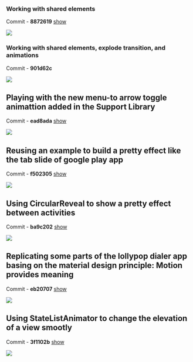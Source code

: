 ### Working with shared elements

Commit - **8872619** [show](https://github.com/saulmm/Android-Material-Examples/commit/8872619ba751d99044a8426a35e6d2416d3af286)

![](https://lh4.googleusercontent.com/-dmDFoF7c5UY/VD77NsFK8kI/AAAAAAAAuLM/MtSqP8JoQco/w282-h499-no/2014-10-16%2B00_51_34.gif)

### Working with shared elements, explode transition, and animations

Commit - **901d62c**

![](https://lh6.googleusercontent.com/-ecoWQejLmFE/VEBoRo3Qs_I/AAAAAAAAuTU/YZ7855GmOfw/w276-h498-no/appear.gif)

## Playing with the new menu-to arrow toggle animattion added in the Support Library

Commit - **ead8ada** [show](https://github.com/saulmm/Android-Material-Examples/commit/ead8adaafb482bd29a9ef86568a08afebeffd043)

![](https://0b53cc8370cd7638a6bca2ead36937afe31044d3.googledrive.com/host/0B62SZ3WRM2R2aVA4TDVRV04walU/gif-arrow.gif)

## Reusing an example to build a pretty effect like the tab slide of google play app

Commit - **f502305** [show](https://github.com/saulmm/Android-Material-Examples/commit/f5023057d1e088cc69849c9c7f60d32279604214)

![](https://lh5.googleusercontent.com/-N-0aREntDdM/VEvP4I5kxrI/AAAAAAAAvQA/3CRH8pH5Vq4/s1006-no/sliding.gif)

## Using CircularReveal to show a pretty effect between activities

Commit - **ba9c202** [show](https://github.com/saulmm/Android-Material-Examples/commit/ba9c2026bbe5fc57d6166389f60030176d065623)

![](https://lh3.googleusercontent.com/-eQoRYLME7-0/VFEZ9qNaR7I/AAAAAAAAvqg/xk6U4UT_FUY/w420-h747-no/reveal.gif)

## Replicating some parts of the lollypop dialer app basing on the material design principle: Motion provides meaning

Commit - **eb20707** [show](https://github.com/saulmm/Android-Material-Examples/commit/eb20707d8db3aef321ae30cb80faada5e3cd7b4d)

![](https://lh6.googleusercontent.com/-t40vK2mcvkI/VF4-e7AzhBI/AAAAAAAAwnQ/lyzfRIj9heo/w800-h1422-no/dialer.gif)


## Using StateListAnimator to change the elevation of a view smootly

Commit - **3f1102b** [show](https://github.com/saulmm/Android-Material-Examples/commit/3f1102b50606d2b57781ad5c0de232697da47862)

![](https://lh4.googleusercontent.com/-qqERGSF7t7Q/VHdlcZmbPgI/AAAAAAAAx1Q/CPo4dJk2_MM/w364-h644-no/elevation_sample.gif)
